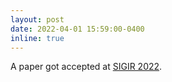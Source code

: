 ```yaml
---
layout: post
date: 2022-04-01 15:59:00-0400
inline: true
---
```


A paper got accepted at [SIGIR 2022](https://sigir.org/sigir2022/).
